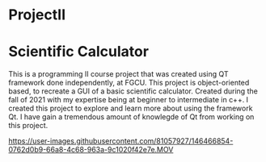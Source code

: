 # ProjectII
# Scientific Calculator
This is a programming II course project that was created using QT framework done independently, at FGCU.
This project is object-oriented based, to recreate a GUI of a basic scientific calculator.
Created during the fall of 2021 with my expertise being at beginner to intermediate in c++.
I created this project to explore and learn more about using the framework Qt.
I have gain a tremendous amount of knowlegde of Qt from working on this project.



https://user-images.githubusercontent.com/81057927/146466854-0762d0b9-66a8-4c68-963a-9c1020f42e7e.MOV

